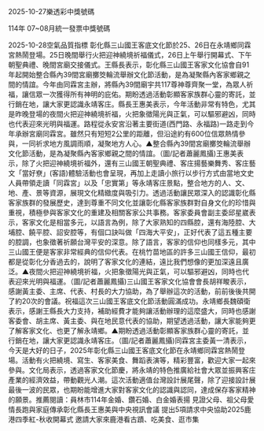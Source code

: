 
2025-10-27樂透彩中獎號碼

                                
114年 07~08月統一發票中獎號碼
                             
2025-10-28空氣品質指標
                              彰化縣三山國王客底文化節於25、26日在永靖鄉同霖宮熱鬧登場。25日晚間舉行火把迎神繞境祈福儀式，26日上午舉行開幕式、下午朝聖典禮、晚間宮廟交接儀式。王縣長表示，彰化縣三山國王客家文化協會自91年起開始整合縣內39間宮廟擲筊輪流舉辦文化節活動，是為凝聚縣內客家鄉親之間的情誼。今年由同霖宮主辦，將縣內39間廟宇共117尊神尊齊聚一堂，為眾人祈福，讓信眾一次獲得所有神明的庇佑。期盼透過活動彰顯客家族群心靈的寄託，並行銷在地，讓大家更認識永靖客庄。縣長王惠美表示，今年活動非常有特色，尤其是昨晚登場的夜間火把迎神繞境祈福，火把象徵陽光與正氣，可以驅邪避凶，同時也代表迎來光明與福運。路程從永安宮沿著主要街道(西門路、永福路)一路走到今年承辦宮廟同霖宮。雖然只有短短2公里的距離，但沿途約有600位信眾熱情參與，一同祈求地方風調雨順，凝聚地方人心。▲整合縣內39間宮廟擲筊輪流舉辦文化節活動，是為凝聚縣內客家鄉親之間的情誼。（圖/記者蕭麗鳳攝)王惠美表示，除了火把迎神繞境祈福外，還有三山國王朝聖典禮、客庄揚藝樂舞秀、客庄藝文「當好尞」(客語)體驗活動也會呈現，再加上走讀小旅行以步行方式由當地文史人員帶領走讀「同霖宮」以及「忠實第」等永靖客庄景點，整合地方的人、文、地、產、景等資源，展現文化精緻度與吸引力。透過活動讓民眾深入的認識彰化縣客家族群的發展歷史，達到尊重不同文化並讓彰化縣客家族群對自身文化的珍惜與重視，積極參與客家文化的重建及相關客家公共事務。客家委員會副主委邱星崴表示，客家文化是相當多元，以語言為例，除了大家熟知的四縣腔，還有海陸腔、大埔腔、饒平腔、詔安腔等，有個口訣叫做「四海大平安」，正好代表了這五種主要的腔調，也象徵著祈願台灣平安的深意。除了語言，客家的信仰也同樣多元，其中三山國王便是客家非常經典的信仰代表。在桃竹苗地區的許多三山國王信仰，最初都是從彰化分香過去的，說明了客家文化的連結，遠比我們想像的更加深遠且廣泛。▲夜間火把迎神繞境祈福，火把象徵陽光與正氣，可以驅邪避凶，同時也代表迎來光明與福運。（圖/記者蕭麗鳳攝)三山國王客家文化協會會長胡祥畯表示，感謝黃主委、主席、代表、村長的大力協助，為了舉辦這次的活動，前前後後共開了約20次的會議。祝福這次三山國王客底文化節活動圓滿成功。永靖鄉長魏碩衛表示，感謝王縣長大力支持，補助經費才能夠讓活動辦理的這麼盛大，同時也感謝客委會、胡主席、黃主委、與在地民意代表的協助，期望透過活動，讓大家能夠更了解客家文化、也更了解永靖鄉。▲期盼透過活動彰顯客家族群心靈的寄託，並行銷在地，讓大家更認識永靖客庄。（圖/記者蕭麗鳳攝)同霖宮主委黃一清表示，今天是大好的日子，2025年彰化縣三山國王客底文化節在永靖鄉同霖宮熱鬧登場。活動有火把繞境、寫生、客家美食、舞蹈表演等，精彩豐富，歡迎大家一起來參與。文化局表示，透過客家文化節慶，將永靖的特色推廣給社會大眾並振興客庄產業的經濟效益，帶動觀光人潮。這次活動適值台灣設計展尾聲，除了迎接設計展最後一波的民眾，也期盼能增進大家對客家文化的認識與認同，達成保存客家精神的願景。推薦閱讀：員林市114年金婚、鑽石婚、白金婚表揚 見證父母、祖父母愛情長跑與家庭傳承彰化縣長王惠美與中央視訊會議 提出5項請求中央協助2025鹿港四季紅-秋收開幕式 邀請大家來鹿港看古蹟、吃美食、逛市集